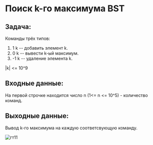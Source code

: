 # Поиск k-го максимума BST 
## Задача: 
Команды трёх типов:
1) 1 k -- добавить элемент k.
2) 0 k -- вывести k-ый максимум.
3) -1 k -- удаление элемента k.

|k| <= 10^9
## Входные данные: 
На первой строчке находится число n (1<= n <= 10^5) - количество команд.  
## Выходные данные: 
Вывод k-го максимума на каждую соответсвующую команду. 

![гт11](https://github.com/user-attachments/assets/05f105f3-2fe8-4670-939f-a521a466cd47)
